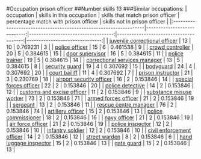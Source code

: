 #Occupation prison officer
##Number skills 13
###Similar occupations:
| occupation                                                        |   skills in this occupation |   skills that match prison officer |   percentage match with prison officer |   skills not in prison officer |
|:------------------------------------------------------------------|----------------------------:|-----------------------------------:|---------------------------------------:|-------------------------------:|
| [juvenile correctional officer](juvenile_correctional_officer.md) |                          13 |                                 10 |                               0.769231 |                              3 |
| [police officer](police_officer.md)                               |                          15 |                                  6 |                               0.461538 |                              9 |
| [crowd controller](crowd_controller.md)                           |                          20 |                                  5 |                               0.384615 |                             15 |
| [door supervisor](door_supervisor.md)                             |                          16 |                                  5 |                               0.384615 |                             11 |
| [police trainer](police_trainer.md)                               |                          19 |                                  5 |                               0.384615 |                             14 |
| [correctional services manager](correctional_services_manager.md) |                          13 |                                  5 |                               0.384615 |                              8 |
| [security guard](security_guard.md)                               |                          19 |                                  4 |                               0.307692 |                             15 |
| [bodyguard](bodyguard.md)                                         |                          24 |                                  4 |                               0.307692 |                             20 |
| [court bailiff](court_bailiff.md)                                 |                          11 |                                  4 |                               0.307692 |                              7 |
| [prison instructor](prison_instructor.md)                         |                          21 |                                  3 |                               0.230769 |                             18 |
| [airport security officer](airport_security_officer.md)           |                          16 |                                  2 |                               0.153846 |                             14 |
| [special forces officer](special_forces_officer.md)               |                          22 |                                  2 |                               0.153846 |                             20 |
| [police detective](police_detective.md)                           |                          14 |                                  2 |                               0.153846 |                             12 |
| [customs and excise officer](customs_and_excise_officer.md)       |                          11 |                                  2 |                               0.153846 |                              9 |
| [substance misuse worker](substance_misuse_worker.md)             |                          73 |                                  2 |                               0.153846 |                             71 |
| [armed forces officer](armed_forces_officer.md)                   |                          21 |                                  2 |                               0.153846 |                             19 |
| [sergeant](sergeant.md)                                           |                          13 |                                  2 |                               0.153846 |                             11 |
| [rescue centre manager](rescue_centre_manager.md)                 |                          76 |                                  2 |                               0.153846 |                             74 |
| [artillery officer](artillery_officer.md)                         |                          15 |                                  2 |                               0.153846 |                             13 |
| [police commissioner](police_commissioner.md)                     |                          18 |                                  2 |                               0.153846 |                             16 |
| [navy officer](navy_officer.md)                                   |                          21 |                                  2 |                               0.153846 |                             19 |
| [air force officer](air_force_officer.md)                         |                          21 |                                  2 |                               0.153846 |                             19 |
| [police inspector](police_inspector.md)                           |                          12 |                                  2 |                               0.153846 |                             10 |
| [infantry soldier](infantry_soldier.md)                           |                          12 |                                  2 |                               0.153846 |                             10 |
| [civil enforcement officer](civil_enforcement_officer.md)         |                          14 |                                  2 |                               0.153846 |                             12 |
| [street warden](street_warden.md)                                 |                           8 |                                  2 |                               0.153846 |                              6 |
| [hand luggage inspector](hand_luggage_inspector.md)               |                          15 |                                  2 |                               0.153846 |                             13 |
| [gate guard](gate_guard.md)                                       |                          15 |                                  2 |                               0.153846 |                             13 |
